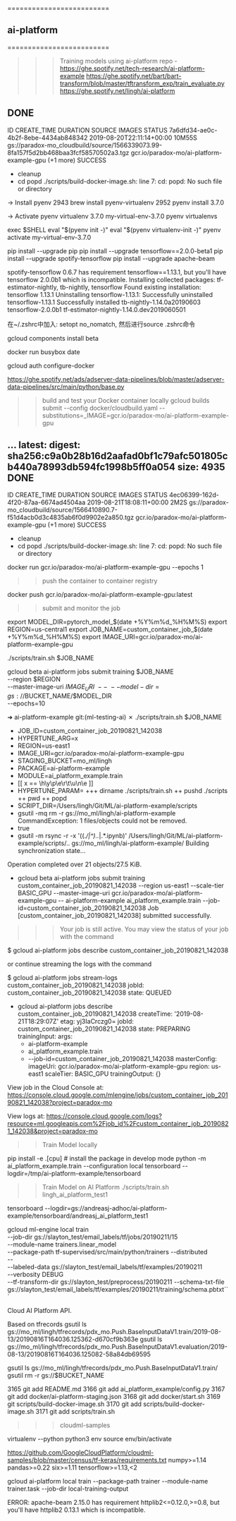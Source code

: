 =========================
## ai-platform
=========================
  
>>> Training models using ai-platform repo - 
https://ghe.spotify.net/tech-research/ai-platform-example
https://ghe.spotify.net/bart/bart-transform/blob/master/tftransform_exp/train_evaluate.py
https://ghe.spotify.net/lingh/ai-platform

DONE
----------------------------------------------------------------------------------------------------------------------

ID                                    CREATE_TIME                DURATION  SOURCE                                                                                IMAGES                                               STATUS
7a6dfd34-ae0c-4b2f-8ebe-4434ab848342  2019-08-20T22:11:14+00:00  10M55S    gs://paradox-mo_cloudbuild/source/1566339073.99-8fa157f5d2bb468baa3fcf58570502a3.tgz  gcr.io/paradox-mo/ai-platform-example-gpu (+1 more)  SUCCESS
+ cleanup
+ cd popd
./scripts/build-docker-image.sh: line 7: cd: popd: No such file or directory

-> Install pyenv
 2943  brew install pyenv-virtualenv
 2952  pyenv install 3.7.0

 -> Activate
pyenv virtualenv 3.7.0 my-virtual-env-3.7.0
pyenv virtualenvs

exec $SHELL
eval "$(pyenv init -)"
eval "$(pyenv virtualenv-init -)"
pyenv activate my-virtual-env-3.7.0

pip install --upgrade pip
pip install --upgrade tensorflow==2.0.0-beta1
pip install --upgrade spotify-tensorflow
pip install --upgrade apache-beam

spotify-tensorflow 0.6.7 has requirement tensorflow==1.13.1, but you'll have tensorflow 2.0.0b1 which is incompatible.
Installing collected packages: tf-estimator-nightly, tb-nightly, tensorflow
  Found existing installation: tensorflow 1.13.1
    Uninstalling tensorflow-1.13.1:
      Successfully uninstalled tensorflow-1.13.1
Successfully installed tb-nightly-1.14.0a20190603 tensorflow-2.0.0b1 tf-estimator-nightly-1.14.0.dev2019060501


在~/.zshrc中加入: 
setopt no_nomatch, 然后进行source .zshrc命令

gcloud components install beta

docker run busybox date

gcloud auth configure-docker


https://ghe.spotify.net/ads/adserver-data-pipelines/blob/master/adserver-data-pipelines/src/main/python/base.py


>> build and test your Docker container locally
gcloud builds submit --config docker/cloudbuild.yaml --substitutions=_IMAGE=gcr.io/paradox-mo/ai-platform-example-gpu

...
latest: digest: sha256:c9a0b28b16d2aafad0bf1c79afc501805cb440a78993db594fc1998b5ff0a054 size: 4935
DONE
----------------------------------------------------------------------------------------------------------------------------------------------------------------------------------------------------------------------------------------------

ID                                    CREATE_TIME                DURATION  SOURCE                                                                               IMAGES                                               STATUS
4ec06399-162d-4f20-87aa-6674ad4504aa  2019-08-21T18:08:11+00:00  2M2S      gs://paradox-mo_cloudbuild/source/1566410890.7-f51d4acb0d3c4835ab6f0d9902e2a850.tgz  gcr.io/paradox-mo/ai-platform-example-gpu (+1 more)  SUCCESS
+ cleanup
+ cd popd
./scripts/build-docker-image.sh: line 7: cd: popd: No such file or directory

docker run gcr.io/paradox-mo/ai-platform-example-gpu --epochs 1

>> push the container to container registry

docker push gcr.io/paradox-mo/ai-platform-example-gpu:latest 

>> submit and monitor the job

export MODEL_DIR=pytorch_model_$(date +%Y%m%d_%H%M%S)
export REGION=us-central1
export JOB_NAME=custom_container_job_$(date +%Y%m%d_%H%M%S)
export IMAGE_URI=gcr.io/paradox-mo/ai-platform-example-gpu

./scripts/train.sh $JOB_NAME

gcloud beta ai-platform jobs submit training $JOB_NAME \
  --region $REGION \
  --master-image-uri $IMAGE_URI \
  -- \
  --model-dir=gs://$BUCKET_NAME/$MODEL_DIR \
  --epochs=10

➜  ai-platform-example git:(ml-testing-ai) ✗ ./scripts/train.sh $JOB_NAME
+ JOB_ID=custom_container_job_20190821_142038
+ HYPERTUNE_ARG=x
+ REGION=us-east1
+ IMAGE_URI=gcr.io/paradox-mo/ai-platform-example-gpu
+ STAGING_BUCKET=mo_ml/lingh
+ PACKAGE=ai-platform-example
+ MODULE=ai_platform_example.train
+ [[ x == \h\y\p\e\r\t\u\n\e ]]
+ HYPERTUNE_PARAM=
+++ dirname ./scripts/train.sh
++ pushd ./scripts
++ pwd
++ popd
+ SCRIPT_DIR=/Users/lingh/Git/ML/ai-platform-example/scripts
+ gsutil -mq rm -r gs://mo_ml/lingh/ai-platform-example
CommandException: 1 files/objects could not be removed.
+ true
+ gsutil -m rsync -r -x '((.*/|^)\..*|.*\.ipynb)' /Users/lingh/Git/ML/ai-platform-example/scripts/.. gs://mo_ml/lingh/ai-platform-example/
Building synchronization state...


Operation completed over 21 objects/27.5 KiB.
+ gcloud beta ai-platform jobs submit training custom_container_job_20190821_142038 --region us-east1 --scale-tier BASIC_GPU --master-image-uri gcr.io/paradox-mo/ai-platform-example-gpu -- ai-platform-example ai_platform_example.train --job-id=custom_container_job_20190821_142038
Job [custom_container_job_20190821_142038] submitted successfully.
>>> Your job is still active. You may view the status of your job with the command

  $ gcloud ai-platform jobs describe custom_container_job_20190821_142038

or continue streaming the logs with the command

  $ gcloud ai-platform jobs stream-logs custom_container_job_20190821_142038
jobId: custom_container_job_20190821_142038
state: QUEUED
+ gcloud ai-platform jobs describe custom_container_job_20190821_142038
createTime: '2019-08-21T18:29:07Z'
etag: yj3IaCrczg0=
jobId: custom_container_job_20190821_142038
state: PREPARING
trainingInput:
  args:
  - ai-platform-example
  - ai_platform_example.train
  - --job-id=custom_container_job_20190821_142038
  masterConfig:
    imageUri: gcr.io/paradox-mo/ai-platform-example-gpu
  region: us-east1
  scaleTier: BASIC_GPU
trainingOutput: {}

View job in the Cloud Console at:
https://console.cloud.google.com/mlengine/jobs/custom_container_job_20190821_142038?project=paradox-mo

View logs at:
https://console.cloud.google.com/logs?resource=ml.googleapis.com%2Fjob_id%2Fcustom_container_job_20190821_142038&project=paradox-mo



>> Train Model locally

pip install -e .[cpu]  # install the package in develop mode
python -m ai_platform_example.train --configuration local
tensorboard --logdir=/tmp/ai-platform-example/tensorboard


>> Train Model on AI Platform
./scripts/train.sh lingh_ai_platform_test1

tensorboard --logdir=gs://andreasj-adhoc/ai-platform-example/tensorboard/andreasj_ai_platform_test1


gcloud ml-engine local train \
    --job-dir gs://slayton_test/email_labels/tf/jobs/20190211/15 \
    --module-name trainers.linear_model \
    --package-path tf-supervised/src/main/python/trainers --distributed \
    -- \
    --labeled-data gs://slayton_test/email_labels/tf/examples/20190211 \
    --verbosity DEBUG \
    --tf-transform-dir gs://slayton_test/preprocess/20190211 
    --schema-txt-file gs://slayton_test/email_labels/tf/examples/20190211/training/schema.pbtxt```

Cloud AI Platform API.


Based on tfrecords
gsutil ls gs://mo_ml/lingh/tfrecords/pdx_mo.Push.BaseInputDataV1.train/2019-08-13/20190816T164036.125362-d670cf9b363e
gsutil ls gs://mo_ml/lingh/tfrecords/pdx_mo.Push.BaseInputDataV1.evaluation/2019-08-13/20190816T164036.125082-58a84db69595

gsutil ls gs://mo_ml/lingh/tfrecords/pdx_mo.Push.BaseInputDataV1.train/
gsutil rm -r gs://$BUCKET_NAME


 3165  git add README.md
 3166  git add ai_platform_example/config.py
 3167  git add docker/ai-platform-staging.json
 3168  git add docker/start.sh
 3169  git scripts/build-docker-image.sh
 3170  git add scripts/build-docker-image.sh
 3171  git add scripts/train.sh

>>> cloudml-samples

virtualenv --python python3 env
source env/bin/activate

https://github.com/GoogleCloudPlatform/cloudml-samples/blob/master/census/tf-keras/requirements.txt
numpy>=1.14
pandas>=0.22
six>=1.11
tensorflow>=1.13,<2


gcloud ai-platform local train --package-path trainer --module-name trainer.task --job-dir local-training-output



ERROR: apache-beam 2.15.0 has requirement httplib2<=0.12.0,>=0.8, but you'll have httplib2 0.13.1 which is incompatible.
